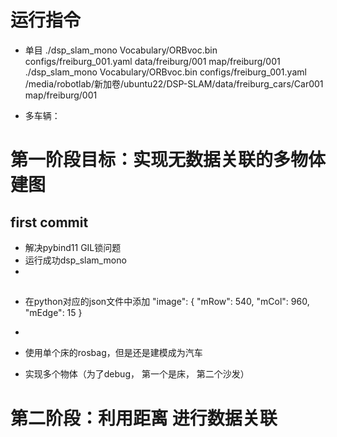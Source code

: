 # 运行指令
+ 单目
./dsp_slam_mono Vocabulary/ORBvoc.bin configs/freiburg_001.yaml data/freiburg/001 map/freiburg/001
./dsp_slam_mono Vocabulary/ORBvoc.bin configs/freiburg_001.yaml /media/robotlab/新加卷/ubuntu22/DSP-SLAM/data/freiburg_cars/Car001 map/freiburg/001

+ 多车辆：
  


# 第一阶段目标：实现无数据关联的多物体建图


## first commit
+ 解决pybind11 GIL锁问题
+ 运行成功dsp_slam_mono
+ 

## 
+ 在python对应的json文件中添加
    "image": {
    "mRow": 540,
    "mCol": 960,
    "mEdge": 15
  }
+ 
+ 使用单个床的rosbag，但是还是建模成为汽车

+ 实现多个物体（为了debug， 第一个是床， 第二个沙发）


# 第二阶段：利用距离 进行数据关联